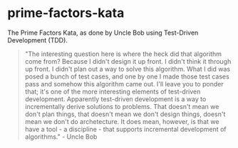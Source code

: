# prime-factors-kata
The Prime Factors Kata, as done by Uncle Bob using Test-Driven Development (TDD). 
> "The interesting question here is where the heck did that algorithm come from? Because I didn't design it up front. I didn't think it through up front. I didn't plan out a way to solve this algorithm. What I did was posed a bunch of test cases, and one by one I made those test cases pass and somehow this algorithm came out. I'll leave you to ponder that; it's one of the more interesting elements of test-driven development. Apparently test-driven development is a way to incrementally derive solutions to problems. That doesn't mean we don't plan things, that doesn't mean we don't design things, doesn't mean we don't do archetecture. It does mean, however, is that we have a tool - a discipline - that supports incremental development of algorithms." - Uncle Bob
